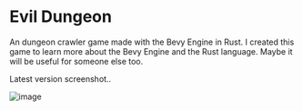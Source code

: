 # Evil Dungeon

An dungeon crawler game made with the Bevy Engine in Rust.
I created this game to learn more about the Bevy Engine and the Rust language. Maybe it will be useful for someone else too.

Latest version screenshot..

![image](https://github.com/Retrodad0001/evil_dungeon/assets/9283221/a36f5f1a-4a33-46eb-9043-723d99abefb1)

